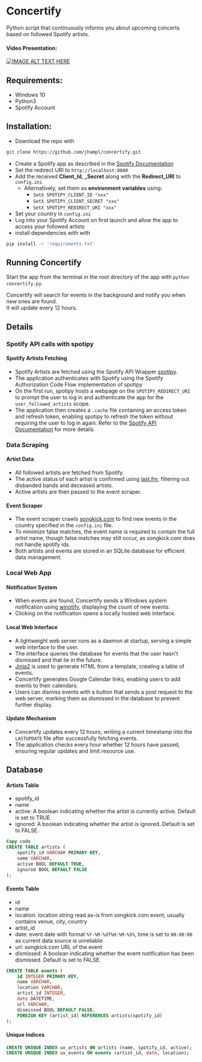 # Concertify
Python script that continuously informs you about upcoming concerts based on followed Spotify artists.
#### Video Presentation:
[![IMAGE ALT TEXT HERE](https://img.youtube.com/vi/hG3QwGJxPEs/0.jpg)](https://www.youtube.com/watch?v=hG3QwGJxPEs)

## Requirements:
- Windows 10
- Python3
- Spotify Account

## Installation:
- Download the repo with 
```bash
git clone https://github.com/jhampl/concertify.git
```
- Create a Spotify app as described in the [Spotify Documentation](https://developer.spotify.com/documentation/web-api/concepts/apps)
- Set the redirect URI to `http://localhost:8080`
- Add the received **Client_Id**, **_Secret** along with the **Redirect_URI** to `config.ini`
    - Alternatively, set them as **environment variables** using:
        - `SetX SPOTIPY_CLIENT_ID "xxx"` 
        - `SetX SPOTIPY_CLIENT_SECRET "xxx"`
        - `SetX SPOTIPY_REDIRECT_URI "xxx"`
- Set your country in `config.ini`
- Log into your Spotify Account on first launch and allow the app to access your followed artists
- install dependencies with with 
```bash
pip install -r 'requirements.txt'
```

## Running Concertify
Start the app from the terminal in the root directory of the app with `python concertify.py`.

Concertify will search for events in the background and notify you when new ones are found.
<br>It will update every 12 hours.

## Details
### Spotify API calls with spotipy

#### Spotify Artists Fetching
- Spotify Artists are fetched using the Spotify API Wrapper [spotipy](https://github.com/spotipy-dev/spotipy).
- The application authenticates with Spotify using the Spotify Authorization Code Flow implementation of spotipy
- On the first run, spotipy hosts a webpage on the `SPOTIPY_REDIRECT_URI` to prompt the user to log in and authenticate the app for the `user_followed_artists` scope.
- The application then creates a `.cache` file containing an access token and refresh token, enabling spotipy to refresh the token without requiring the user to log in again. Refer to the [Spotify API Documentation](https://developer.spotify.com/documentation/web-api/tutorials/code-flow) for more details.

### Data Scraping

#### Artist Data
- All followed artists are fetched from Spotify.
- The active status of each artist is confirmed using [last.fm](www.last.fm), filtering out disbanded bands and deceased artists.
- Active artists are then passed to the event scraper.

#### Event Scraper
- The event scraper crawls [songkick.com](www.songkick.com) to find new events in the country specified in the `config.ini` file.
- To minimize false matches, the event name is required to contain the full artist name, though false matches may still occur, as songkick.com does not handle spotify ids.
- Both artists and events are stored in an SQLite database for efficient data management.

### Local Web App

#### Notification System
- When events are found, Concertify sends a Windows system notification using [winotify](https://github.com/versa-syahptr/winotify), displaying the count of new events.
- Clicking on the notification opens a locally hosted web interface.

#### Local Web Interface
- A lightweight web server runs as a daemon at startup, serving a simple web interface to the user.
- The interface queries the database for events that the user hasn't dismissed and that lie in the future.
- [Jinja2](https://jinja.palletsprojects.com/) is used to generate HTML from a template, creating a table of events.
- Concertify generates Google Calendar links, enabling users to add events to their calendars.
- Users can dismiss events with a button that sends a post request to the web server, marking them as dismissed in the database to prevent further display.

#### Update Mechanism
- Concertify updates every 12 hours, writing a current timestamp into the `LASTUPDATE` file after successfully fetching events.
- The application checks every hour whether 12 hours have passed, ensuring regular updates and limit resource use.

## Database

#### Artists Table
- spotify_id 
- name 
- active: A boolean indicating whether the artist is currently active. Default is set to TRUE.
- ignored: A boolean indicating whether the artist is ignored. Default is set to FALSE.

```sql
Copy code
CREATE TABLE artists (
    spotify_id VARCHAR PRIMARY KEY,
    name VARCHAR,
    active BOOL DEFAULT TRUE,
    ignored BOOL DEFAULT FALSE
);
```

#### Events Table
- id
- name
- location: location string read as-is from songkick.com event, usually contains venue, city, country
- artist_id
- date: event date with format `%Y-%M-%dT%H:%M:%S%`, time is set to `00:00:00` as current data source is unreliable
- url: songkick.com URL of the event
- dismissed: A boolean indicating whether the event notification has been dismissed. Default is set to FALSE.

```sql
CREATE TABLE events (
    id INTEGER PRIMARY KEY,
    name VARCHAR,
    location VARCHAR,
    artist_id INTEGER,
    date DATETIME,
    url VARCHAR,
    dismissed BOOL DEFAULT FALSE,
    FOREIGN KEY (artist_id) REFERENCES artists(spotify_id)
);
```
#### Unique Indices
```sql
CREATE UNIQUE INDEX ux_artists ON artists (name, spotify_id, active);
CREATE UNIQUE INDEX ux_events ON events (artist_id, date, location);
```
